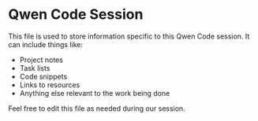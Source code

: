 # Qwen Code Session

This file is used to store information specific to this Qwen Code session. It can include things like:

*   Project notes
*   Task lists
*   Code snippets
*   Links to resources
*   Anything else relevant to the work being done

Feel free to edit this file as needed during our session.